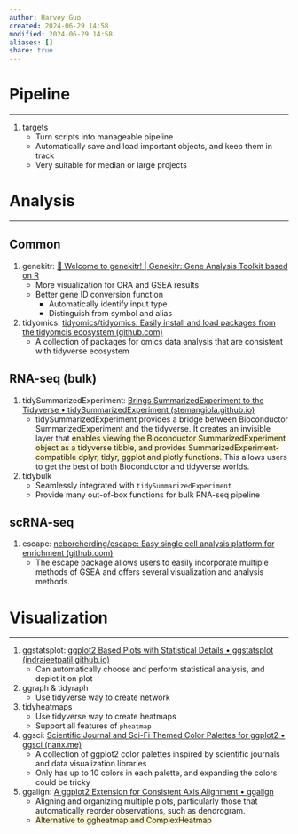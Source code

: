 ```yaml
---
author: Harvey Guo
created: 2024-06-29 14:58
modified: 2024-06-29 14:58
aliases: []
share: true
---
```

# Pipeline
---
1. targets
	- Turn scripts into manageable pipeline
	- Automatically save and load important objects, and keep them in track
	- Very suitable for median or large projects
# Analysis
---
## Common
1. genekitr: [🧬 Welcome to genekitr! | Genekitr: Gene Analysis Toolkit based on R](https://www.genekitr.fun/)
	- More visualization for ORA and GSEA results
	- Better gene ID conversion function
		- Automatically identify input type
		- Distinguish from symbol and alias
2. tidyomics: [tidyomics/tidyomics: Easily install and load packages from the tidyomcis ecosystem (github.com)](https://github.com/tidyomics/tidyomics)
	- A collection of packages for omics data analysis that are consistent with tidyverse ecosystem
## RNA-seq (bulk)
1. tidySummarizedExperiment: [Brings SummarizedExperiment to the Tidyverse • tidySummarizedExperiment (stemangiola.github.io)](https://stemangiola.github.io/tidySummarizedExperiment/)
	- tidySummarizedExperiment provides a bridge between Bioconductor SummarizedExperiment and the tidyverse. It creates an invisible layer that <span style="background:rgba(240, 200, 0, 0.2)">enables viewing the Bioconductor SummarizedExperiment object as a tidyverse tibble, and provides SummarizedExperiment-compatible dplyr, tidyr, ggplot and plotly functions.</span> This allows users to get the best of both Bioconductor and tidyverse worlds.
2. tidybulk
	- Seamlessly integrated with `tidySummarizedExperiment`
	- Provide many out-of-box functions for bulk RNA-seq pipeline
## scRNA-seq
1. escape: [ncborcherding/escape: Easy single cell analysis platform for enrichment (github.com)](https://github.com/ncborcherding/escape)
	- The escape package allows users to easily incorporate multiple methods of GSEA and offers several visualization and analysis methods.
# Visualization
---
1. ggstatsplot: [ggplot2 Based Plots with Statistical Details • ggstatsplot (indrajeetpatil.github.io)](https://indrajeetpatil.github.io/ggstatsplot/index.html)
	- Can automatically choose and perform statistical analysis, and depict it on plot
2. ggraph & tidyraph
	- Use tidyverse way to create network
3. tidyheatmaps
	- Use tidyverse way to create heatmaps
	- Support all features of `pheatmap`
4. ggsci: [Scientific Journal and Sci-Fi Themed Color Palettes for ggplot2 • ggsci (nanx.me)](https://nanx.me/ggsci/index.html)
	- A collection of ggplot2 color palettes inspired by scientific journals and data visualization libraries
	- Only has up to 10 colors in each palette, and expanding the colors could be tricky
5. ggalign: [A ggplot2 Extension for Consistent Axis Alignment • ggalign](https://yunuuuu.github.io/ggalign/)
	- Aligning and organizing multiple plots, particularly those that automatically reorder observations, such as dendrogram.
	- <span style="background:rgba(240, 200, 0, 0.2)">Alternative to ggheatmap and ComplexHeatmap</span>